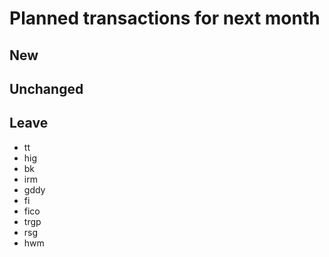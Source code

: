 # Planned transactions for next month

## New

## Unchanged

## Leave
- tt
- hig
- bk
- irm
- gddy
- fi
- fico
- trgp
- rsg
- hwm